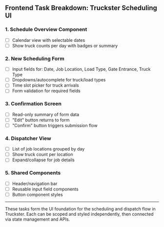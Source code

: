 ## Frontend Task Breakdown: Truckster Scheduling UI

### 1. Schedule Overview Component
- [ ] Calendar view with selectable dates
- [ ] Show truck counts per day with badges or summary

### 2. New Scheduling Form
- [ ] Input fields for: Date, Job Location, Load Type, Gate Entrance, Truck Type
- [ ] Dropdowns/autocomplete for truck/load types
- [ ] Time slot picker for truck arrivals
- [ ] Form validation for required fields

### 3. Confirmation Screen
- [ ] Read-only summary of form data
- [ ] "Edit" button returns to form
- [ ] "Confirm" button triggers submission flow

### 4. Dispatcher View
- [ ] List of job locations grouped by day
- [ ] Show truck count per location
- [ ] Expand/collapse for job details

### 5. Shared Components
- [ ] Header/navigation bar
- [ ] Reusable input field components
- [ ] Button component styles

---

These tasks form the UI foundation for the scheduling and dispatch flow in Truckster. Each can be scoped and styled independently, then connected via state management and APIs.